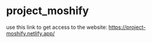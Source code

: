 # project_moshify

use this link to get access to the website:  https://project-moshify.netlify.app/
